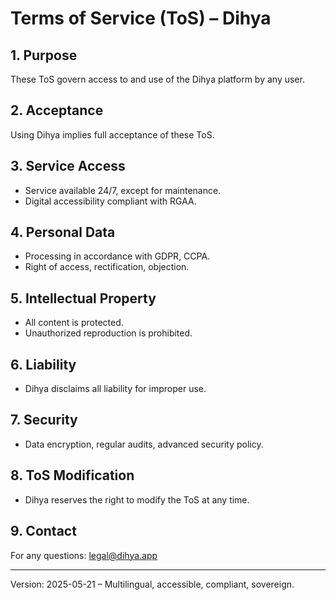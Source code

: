 # Terms of Service (ToS) – Dihya

## 1. Purpose
These ToS govern access to and use of the Dihya platform by any user.

## 2. Acceptance
Using Dihya implies full acceptance of these ToS.

## 3. Service Access
- Service available 24/7, except for maintenance.
- Digital accessibility compliant with RGAA.

## 4. Personal Data
- Processing in accordance with GDPR, CCPA.
- Right of access, rectification, objection.

## 5. Intellectual Property
- All content is protected.
- Unauthorized reproduction is prohibited.

## 6. Liability
- Dihya disclaims all liability for improper use.

## 7. Security
- Data encryption, regular audits, advanced security policy.

## 8. ToS Modification
- Dihya reserves the right to modify the ToS at any time.

## 9. Contact
For any questions: legal@dihya.app

---
Version: 2025-05-21 – Multilingual, accessible, compliant, sovereign.
